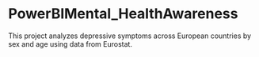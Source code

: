 # PowerBIMental_HealthAwareness
This project analyzes depressive symptoms across European countries by sex and age using data from Eurostat.
